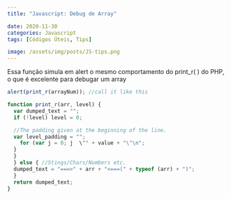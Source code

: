 ```yaml
---
title: "Javascript: Debug de Array"

date: 2020-11-30
categories: Javascript
tags: [Códigos Úteis, Tips]

image: /assets/img/posts/JS-tips.png
---
```


Essa função simula em alert o mesmo comportamento do print_r( ) do PHP, o que é excelente para debugar um array

```javascript
alert(print_r(arrayNum)); //call it like this

function print_r(arr, level) {
  var dumped_text = "";
  if (!level) level = 0;

  //The padding given at the beginning of the line.
  var level_padding = "";
    for (var j = 0; j  \"" + value + "\"\n";
  }
  }
  } else { //Stings/Chars/Numbers etc.
  dumped_text = "===>" + arr + "<===(" + typeof (arr) + ")";
  }
  return dumped_text;
}

```
